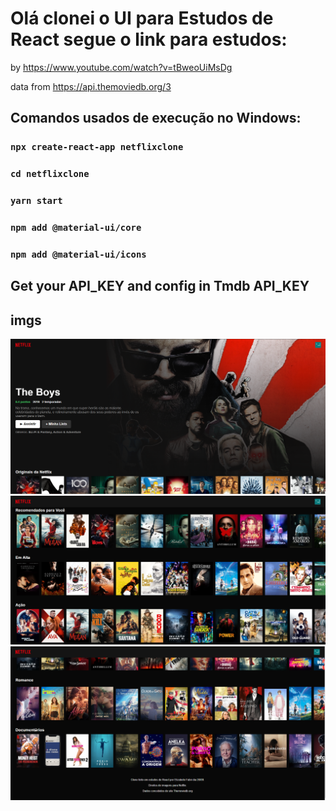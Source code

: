 # Olá clonei o UI para Estudos de React segue o link para estudos:

by https://www.youtube.com/watch?v=tBweoUiMsDg

data from https://api.themoviedb.org/3

## Comandos usados de execução no Windows: 

### `npx create-react-app netflixclone`

### `cd netflixclone`

### `yarn start`

### `npm add @material-ui/core` 

### `npm add @material-ui/icons` 

## Get your API_KEY and config in Tmdb API_KEY

## imgs
![Screenshot_1](./img/Screenshot_1.png "Screenshot_1")![Screenshot_2](./img/Screenshot_2.png "Screenshot_2")![Screenshot_3](./img/Screenshot_3.png "Screenshot_3")
      
